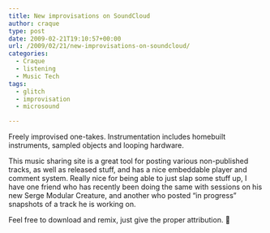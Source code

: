 ```yaml
---
title: New improvisations on SoundCloud
author: craque
type: post
date: 2009-02-21T19:10:57+00:00
url: /2009/02/21/new-improvisations-on-soundcloud/
categories:
  - Craque
  - listening
  - Music Tech
tags:
  - glitch
  - improvisation
  - microsound

---
```

Freely improvised one-takes. Instrumentation includes homebuilt instruments, sampled objects and looping hardware.

<div style="font-size: 11px;">
</div>

This music sharing site is a great tool for posting various non-published tracks, as well as released stuff, and has a nice embeddable player and comment system. Really nice for being able to just slap some stuff up, I have one friend who has recently been doing the same with sessions on his new Serge Modular Creature, and another who posted &#8220;in progress&#8221; snapshots of a track he is working on.

Feel free to download and remix, just give the proper attribution. 🙂